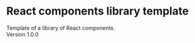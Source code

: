 React components library template
================================================================================
Template of a library of React components.  
Version 1.0.0